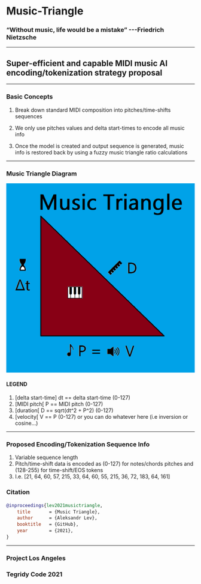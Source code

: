 # Music-Triangle

### “Without music, life would be a mistake” ---Friedrich Nietzsche

***

## Super-efficient and capable MIDI music AI encoding/tokenization strategy proposal

***

### Basic Concepts

1) Break down standard MIDI composition into pitches/time-shifts sequences

2) We only use pitches values and delta start-times to encode all music info

3) Once the model is created and output sequence is generated, music info is restored back by using a fuzzy music triangle ratio calculations

***

### Music Triangle Diagram

<img width="512" src="https://github.com/asigalov61/Music-Triangle/raw/main/Music%20Triangle-Diagram.png">

#### LEGEND

1) [delta start-time] dt == delta start-time (0-127)
2) [MIDI pitch[ P == MIDI pitch (0-127)
3) [duration[ D == sqrt(dt^2 + P^2) (0-127)
4) [velocity[ V == P (0-127) or you can do whatever here (i.e inversion or cosine...)

***

### Proposed Encoding/Tokenization Sequence Info

1) Variable sequence length
2) Pitch/time-shift data is encoded as (0-127) for notes/chords pitches and (128-255) for time-shift/EOS tokens
3) I.e. [21, 64, 60, 57, 215, 33, 64, 60, 55, 215, 36, 72, 183, 64, 161]

### Citation

```bibtex
@inproceedings{lev2021musictriangle,
    title       = {Music Triangle},
    author      = {Aleksandr Lev},
    booktitle   = {GitHub},
    year        = {2021},
}
```

***

### Project Los Angeles

### Tegridy Code 2021


